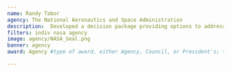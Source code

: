 ```yaml
---
name: Randy Tabor
agency: The National Aeronautics and Space Administration
description:  Developed a decision package providing options to address FY20 budget shortfalls for mission support services, including budgeting, revenue collection, and performance reporting. Mr. Tabor’s accessible, responsive, and empathetic attitudes towards those he is working with resulted in a positive customer experience and stakeholder confidence.
filters: indiv nasa agency
image: agency/NASA_Seal.png
banner: agency
award: Agency #type of award, either Agency, Council, or President's; this is case sensitive so make sure to match the options listed exactly. This section generates the format of the card

---
```

